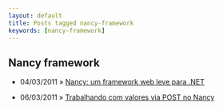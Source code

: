 ```yaml
---
layout: default
title: Posts tagged nancy-framework
keywords: [nancy-framework]
---
```

<h2 class="category">Nancy framework</h2>
<ul class="posts">
<li>
<p>
<span class="date">04/03/2011</span> &raquo; 
<a href="/blog/nancy-um-framework-web-leve-para-net">Nancy: um framework web leve para .NET</a>
</p>
</li> 
<li>
<p>
<span class="date">06/03/2011</span> &raquo; 
<a href="/blog/trabalhando-com-valores-via-post-no-nancy">Trabalhando com valores via POST no Nancy</a>
</p>
</li> 
</ul>

